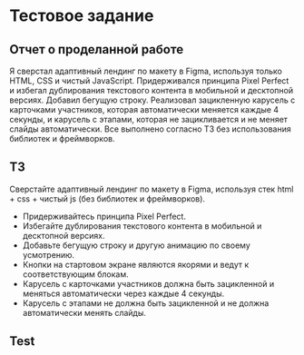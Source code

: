 # Тестовое задание

## Отчет о проделанной работе

Я сверстал адаптивный лендинг по макету в Figma, используя только HTML, CSS и чистый JavaScript. Придерживался принципа Pixel Perfect и избегал дублирования текстового контента в мобильной и десктопной версиях. Добавил бегущую строку. Реализовал зацикленную карусель с карточками участников, которая автоматически меняется каждые 4 секунды, и карусель с этапами, которая не зацикливается и не меняет слайды автоматически. Все выполнено согласно ТЗ без использования библиотек и фреймворков.

## ТЗ

Сверстайте адаптивный лендинг по макету в Figma, используя стек html + css + чистый js (без библиотек и фреймворков).

- Придерживайтесь принципа Pixel Perfect.
- Избегайте дублирования текстового контента в мобильной и десктопной версиях.
- Добавьте бегущую строку и другую анимацию по своему усмотрению.
- Кнопки на стартовом экране являются якорями и ведут к соответствующим блокам.
- Карусель с карточками участников должна быть зацикленной и меняться автоматически через каждые 4 секунды.
- Карусель с этапами не должна быть зацикленной и не должна автоматически менять слайды.

## Test
